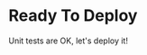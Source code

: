 Ready To Deploy
====================

Unit tests are OK, let's deploy it!

[Deploy]: https://media.giphy.com/media/3o6gDPOfndHP6v5tpS/giphy.gif "Deploy!"
